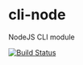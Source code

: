 # cli-node
NodeJS CLI module

[![Build Status](https://travis-ci.org/cmr1/cli-node.svg?branch=master)](https://travis-ci.org/cmr1/cli-node)
